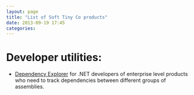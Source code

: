 ```yaml
---
layout: page
title: "List of Soft Tiny Co products"
date: 2013-09-19 17:45
categories: 
---
```


# Developer utilities:

- [Dependency Explorer](/products/dependency-explorer)	for .NET developers of enterprise level products who need to track dependencies between different groups of assemblies.